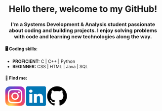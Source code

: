 <div align="center">
  <h1>Hello there, welcome to my GitHub!</h1>
</div>

<div align="center">
  <h3>I'm a Systems Development & Analysis student passionate about coding and building projects. I enjoy solving problems with code and learning new technologies along the way.</h3>
</div>

#### 🖥️ Coding skills:
- **PROFICIENT:** C | C++ | Python
- **BEGINNER:** CSS | HTML | Java | SQL

#### 🔎 Find me:
[![Instagram](https://github.com/CLorant/readme-social-icons/blob/main/large/filled/instagram.svg)](https://www.instagram.com/mateuszcalderon/)
[![LinkedIn](https://github.com/CLorant/readme-social-icons/blob/main/large/filled/linkedin.svg)](https://www.linkedin.com/in/mateuszcalderonreis/)
[![GitHub](https://github.com/CLorant/readme-social-icons/blob/main/large/filled/github.svg)](https://github.com/mateuszcalderon)
